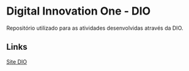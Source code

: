 # Digital Innovation One - DIO
Repositório utilizado para as atividades desenvolvidas através da DIO.

## Links

 [Site DIO](https://web.dio.me/home)
